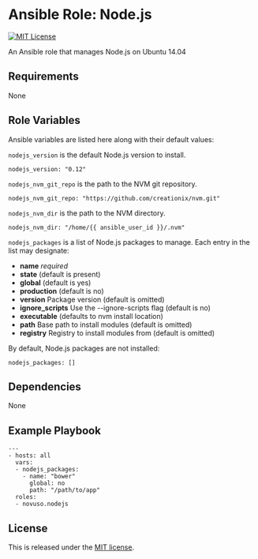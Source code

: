 # Ansible Role: Node.js

[![MIT License](http://img.shields.io/badge/license-MIT-003399.svg)](http://opensource.org/licenses/MIT)

An Ansible role that manages Node.js on Ubuntu 14.04

## Requirements

None

## Role Variables

Ansible variables are listed here along with their default values:

`nodejs_version` is the default Node.js version to install.

    nodejs_version: "0.12"

`nodejs_nvm_git_repo` is the path to the NVM git repository.

    nodejs_nvm_git_repo: "https://github.com/creationix/nvm.git"

`nodejs_nvm_dir` is the path to the NVM directory.

    nodejs_nvm_dir: "/home/{{ ansible_user_id }}/.nvm"

`nodejs_packages` is a list of Node.js packages to manage. Each entry in the
list may designate:

* **name** *required*
* **state** (default is present)
* **global** (default is yes)
* **production** (default is no)
* **version** Package version (default is omitted)
* **ignore_scripts** Use the --ignore-scripts flag (default is no)
* **executable** (defaults to nvm install location)
* **path** Base path to install modules (default is omitted)
* **registry** Registry to install modules from (default is omitted)

By default, Node.js packages are not installed:

    nodejs_packages: []

## Dependencies

None

## Example Playbook

    ---
    - hosts: all
      vars:
      - nodejs_packages:
        - name: "bower"
          global: no
          path: "/path/to/app"
      roles:
      - novuso.nodejs

## License

This is released under the [MIT license](http://opensource.org/licenses/MIT).
